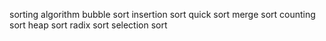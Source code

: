 sorting algorithm
bubble sort
insertion sort
quick sort
merge sort
counting sort
heap sort
radix sort
selection sort
